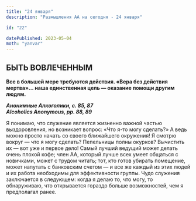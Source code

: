 ```yaml
---
title: "24 января"
description: "Размышления АА на сегодня - 24 января"

id: "22"

datePublished: 2023-05-04
moth: "yanvar"
---
```


## БЫТЬ ВОВЛЕЧЕННЫМ

**Все в большей мере требуются действия. «Вера без действия мертва»… наша
единственная цель — оказание помощи другим людям.**

**_Анонимные Алкоголики, с. 85, 87  
Alcoholics Anonymous, pp. 88, 89_**

Я понимаю, что служение является жизненно важной частью выздоровления, но
возникает вопрос: «Что я-то могу сделать?» А ведь можно просто начать со
своего ближайшего окружения! Я смотрю вокруг — что я могу сделать? Пепельницы
полны окурков? Вычистить их — вот уже и первое дело! Самый лучший ведущий
может делать очень плохой кофе; член АА, который лучше всех умеет общаться с
новичками, может с трудом читать; тот, кто готов убирать помещение, может
напутать с банковским счетом — и все же каждый из этих людей и их работа
необходимы для эффективности группы. Чудо служения заключается в следующем:
когда я делаю то, что могу, то обнаруживаю, что открывается гораздо больше
возможностей, чем я предполагал ранее.
